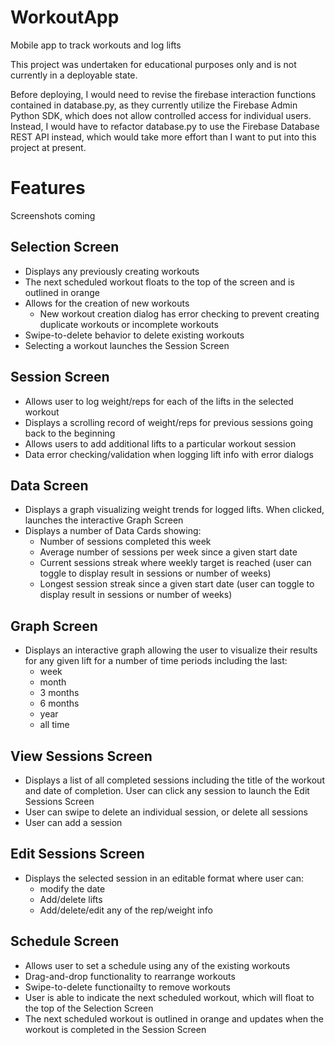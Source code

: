 # WorkoutApp

Mobile app to track workouts and log lifts

This project was undertaken for educational purposes only and is not currently in a deployable state. 

Before deploying, I would need to revise the firebase interaction functions contained in database.py, as they currently utilize the Firebase Admin Python SDK, which does not allow controlled access for individual users. Instead, I would have to refactor database.py to use the Firebase Database REST API instead, which would take more effort than I want to put into this project at present. 


# Features
Screenshots coming

## Selection Screen

- Displays any previously creating workouts
- The next scheduled workout floats to the top of the screen and is outlined in orange
- Allows for the creation of new workouts
    - New workout creation dialog has error checking to prevent creating duplicate workouts or incomplete workouts
- Swipe-to-delete behavior to delete existing workouts
- Selecting a workout launches the Session Screen

## Session Screen

- Allows user to log weight/reps for each of the lifts in the selected workout
- Displays a scrolling record of weight/reps for previous sessions going back to the beginning
- Allows users to add additional lifts to a particular workout session
- Data error checking/validation when logging lift info with error dialogs

## Data Screen

- Displays a graph visualizing weight trends for logged lifts. When clicked, launches the interactive Graph Screen
- Displays a number of Data Cards showing:
    - Number of sessions completed this week
    - Average number of sessions per week since a given start date
    - Current sessions streak where weekly target is reached (user can toggle to display result in sessions or number of weeks)
    - Longest session streak since a given start date (user can toggle to display result in sessions or number of weeks)

## Graph Screen

- Displays an interactive graph allowing the user to visualize their results for any given lift for a number of time periods including the last:
    - week
    - month
    - 3 months
    - 6 months
    - year
    - all time

## View Sessions Screen

- Displays a list of all completed sessions including the title of the workout and date of completion. User can click any session to launch the Edit Sessions Screen
- User can swipe to delete an individual session, or delete all sessions
- User can add a session

## Edit Sessions Screen

- Displays the selected session in an editable format where user can:
    - modify the date
    - Add/delete lifts
    - Add/delete/edit any of the rep/weight info

## Schedule Screen

- Allows user to set a schedule using any of the existing workouts
- Drag-and-drop functionality to rearrange workouts
- Swipe-to-delete functionailty to remove workouts
- User is able to indicate the next scheduled workout, which will float to the top of the Selection Screen
- The next scheduled workout is outlined in orange and updates when the workout is completed in the Session Screen